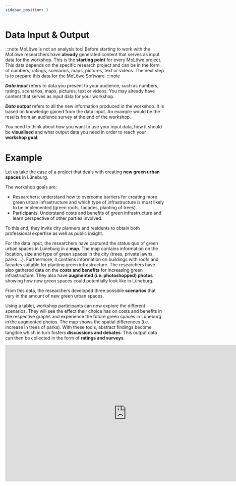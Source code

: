 ```yaml
---
sidebar_position: 3
---
```


# Data Input & Output

:::note MoLöwe is not an analysis tool
Before starting to work with the MoLöwe researchers have **already** generated content that serves as
input data for the workshop. This is the **starting point** for every MoLöwe project.
This data depends on the specific research project and can be in the form of numbers, ratings, scenarios, maps,
pictures, text or videos. The next step is to prepare this data for the MoLöwe Software.
:::note

***Data input*** refers to data you present to your audience, 
such as numbers, ratings, scenarios, maps, pictures, text or videos.
You may already have content that serves as input data for your workshop.

***Data output*** refers to all the new information produced in the workshop.
It is based on knowledge gained from the data input.
An example would be the results from an audience survey at the end of the workshop.

You need to think about how you want to use your input data,
how it should be **visualised** and what output data you need in order to reach your **workshop goal**.

# Example
Let us take the case of a project that deals with creating **new green urban spaces** in Lüneburg.

The workshop goals are:
* Researchers: understand how to overcome barriers for creating more green urban infrastructure and which type of
infrastructure is most likely to be implemented (green roofs, facades, planting of trees). 
* Participants: Understand costs and benefits of green infrastructure and learn perspective of other parties involved.

To this end, they invite city planners and residents to obtain both professional expertise as well as public insight.

For the data input, the researchers have captured the status quo of green urban spaces in Lüneburg in a **map**.
The map contains information on the location, size and type of green spaces in the city
(trees, private lawns, parks …). Furthermore, it contains information on buildings with roofs and facades
suitable for planting green infrastructure.
The researchers have also gathered data on the **costs and benefits** for increasing green infrastructure.
They also have **augmented (i.e. photoshopped) photos** showing how new green spaces could potentially
look like in Lüneburg.

From this data, the researchers developed three possible **scenarios** that vary in the amount of new green urban spaces.

Using a tablet, workshop participants can now explore the different scenarios.
They will see the effect their choice has on costs and benefits in the respective graphs and experience the future green
spaces in Lüneburg in the augmented photos. The map shows the spatial differences (i.e. increase in trees of parks).
With these tools, abstract findings become tangible which in turn fosters **discussions and debates**.
This output data can then be collected in the form of **ratings and surveys**.

<iframe width="768" height="432" src="https://miro.com/app/live-embed/uXjVPv3HUyE=/?moveToViewport=-849,-243,2000,294&embedId=949741088143" frameborder="0" scrolling="no" allow="fullscreen; clipboard-read; clipboard-write" allowfullscreen></iframe>